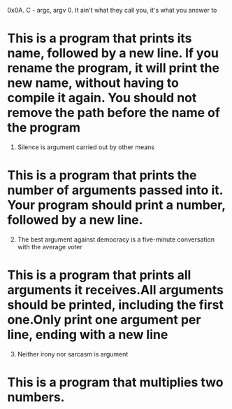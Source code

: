 0x0A. C - argc, argv
0. It ain't what they call you, it's what you answer to
# This is a program that prints its name, followed by a new line. If you rename the program, it will print the new name, without having to compile it again. You should not remove the path before the name of the program
1. Silence is argument carried out by other means
# This is a program that prints the number of arguments passed into it. Your program should print a number, followed by a new line.
2. The best argument against democracy is a five-minute conversation with the average voter
# This is a program that prints all arguments it receives.All arguments should be printed, including the first one.Only print one argument per line, ending with a new line
3. Neither irony nor sarcasm is argument
# This is a program that multiplies two numbers.
